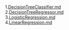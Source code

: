 1.[DecisionTreeClassifier.md](https://github.com/LeeJeaHyuk/python/blob/master/Theory/scikit-learn/DecisionTreeClassifier.md)  
2.[DecisionTreeRegressor.md](https://github.com/LeeJeaHyuk/python/blob/master/Theory/scikit-learn/DecisionTreeRegressor.md)  
3.[LogisticRegression.md](https://github.com/LeeJeaHyuk/python/blob/master/Theory/scikit-learn/LogisticRegression.md)   
4.[LinearRegression.md](https://github.com/LeeJeaHyuk/python/blob/master/Theory/scikit-learn/LinearRegression.md)

